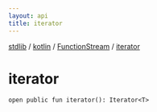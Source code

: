 ```yaml
---
layout: api
title: iterator
---
```

[stdlib](../../index.md) / [kotlin](../index.md) / [FunctionStream](index.md) / [iterator](iterator.md)

# iterator

```
open public fun iterator(): Iterator<T>
```
